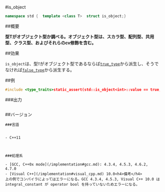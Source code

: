 #is_object
```cpp
namespace std {  template <class T>  struct is_object;}
```

##概要

<b>型Tがオブジェクト型か調べる。オブジェクト型は、スカラ型、配列型、共用型、クラス型、およびそれらのcv修飾を含む。</b>


##効果

`is_object`は、型`T`がオブジェクト型であるならば[`true_type`](/reference/type_traits/integral_constant-true_type-false_type.md)から派生し、そうでなければ[`false_type`](/reference/type_traits/integral_constant-true_type-false_type.md)から派生する。


##例

```cpp
#include <type_traits>static_assert(std::is_object<int>::value == true, "value == true, int is object");static_assert(std::is_same<std::is_object<int>::value_type, bool>::value, "value_type == bool");static_assert(std::is_same<std::is_object<int>::type, std::true_type>::value, "type == true_type");static_assert(std::is_object<int>() == true, "is_object<int>() == true");static_assert(std::is_object<void>::value == false, "value == false, void is not object");static_assert(std::is_same<std::is_object<void>::value_type, bool>::value, "value_type == bool");static_assert(std::is_same<std::is_object<void>::type, std::false_type>::value, "type == false_type");static_assert(std::is_object<void>() == false, "is_object<void>() == false");enum e{};class c{};union u{};static_assert(std::is_object<e>::value == true, "enum is object");static_assert(std::is_object<c>::value == true, "class is object");static_assert(std::is_object<u>::value == true, "union is object");static_assert(std::is_object<const volatile int>::value == true, "const volatile int is object");static_assert(std::is_object<int*>::value == true, "int* is object");static_assert(std::is_object<int[1]>::value == true, "int[1] is object");static_assert(std::is_object<int&>::value == false, "int& is not object");static_assert(std::is_object<int ()>::value == false, "int () is not object");static_assert(std::is_object<std::nullptr_t>::value == true, "std::nullptr_t is object");int main(){}
```

###出力

```cpp
```

##バージョン
```
###言語


- C++11



###処理系

- [GCC, C++0x mode](/implementation#gcc.md): 4.3.4, 4.5.3, 4.6.2, 4.7.0
- [Visual C++](/implementation#visual_cpp.md) 10.0<h4>備考</h4>
上の例でコンパイラによってはエラーになる。GCC 4.3.4, 4.5.3, Visual C++ 10.0 は integral_constant が operator bool を持っていないためエラーになる。


